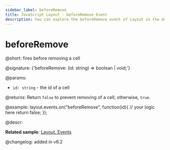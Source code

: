 ```yaml
---
sidebar_label: beforeRemove
title: JavaScript Layout - beforeRemove Event 
description: You can explore the beforeRemove event of Layout in the documentation of the DHTMLX JavaScript UI library. Browse developer guides and API reference, try out code examples and live demos, and download a free 30-day evaluation version of DHTMLX Suite 7.
---
```


# beforeRemove

@short: fires before removing a cell

@signature: {'beforeRemove: (id: string) => boolean | void;'}

@params:
- `id: string` - the id of a cell

@returns:
Return `false` to prevent removing of a cell; otherwise, `true`.

@example:
layout.events.on("beforeRemove", function(id){
	// your logic here
    return false;
});

@descr:

**Related sample**: [Layout. Events](https://snippet.dhtmlx.com/fyxw0map)

@changelog:
added in v6.2
